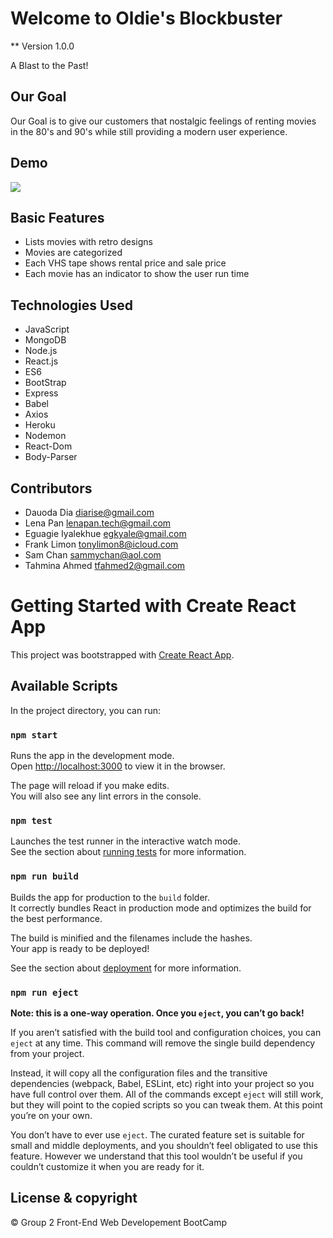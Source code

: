 # Welcome to Oldie's Blockbuster

** Version 1.0.0

A Blast to the Past!

## Our Goal

Our Goal is to give our customers that nostalgic feelings of renting movies in the 80's and 90's while still providing a modern user experience.

## Demo

![](/project2Screenshot.png)

## Basic Features

- Lists movies with retro designs
- Movies are categorized 
- Each VHS tape shows rental price and sale price
- Each movie has an indicator to show the user run time

## Technologies Used 

- JavaScript
- MongoDB
- Node.js
- React.js
- ES6
- BootStrap
- Express
- Babel
- Axios
- Heroku
- Nodemon
- React-Dom
- Body-Parser

## Contributors

- Dauoda Dia <diarise@gmail.com>
- Lena Pan <lenapan.tech@gmail.com>
- Eguagie Iyalekhue <egkyale@gmail.com>
- Frank Limon <tonylimon8@icloud.com>
- Sam Chan <sammychan@aol.com>
- Tahmina Ahmed <tfahmed2@gmail.com>


# Getting Started with Create React App

This project was bootstrapped with [Create React App](https://github.com/facebook/create-react-app).

## Available Scripts

In the project directory, you can run:

### `npm start`

Runs the app in the development mode.\
Open [http://localhost:3000](http://localhost:3000) to view it in the browser.

The page will reload if you make edits.\
You will also see any lint errors in the console.

### `npm test`

Launches the test runner in the interactive watch mode.\
See the section about [running tests](https://facebook.github.io/create-react-app/docs/running-tests) for more information.

### `npm run build`

Builds the app for production to the `build` folder.\
It correctly bundles React in production mode and optimizes the build for the best performance.

The build is minified and the filenames include the hashes.\
Your app is ready to be deployed!

See the section about [deployment](https://facebook.github.io/create-react-app/docs/deployment) for more information.

### `npm run eject`

**Note: this is a one-way operation. Once you `eject`, you can’t go back!**

If you aren’t satisfied with the build tool and configuration choices, you can `eject` at any time. This command will remove the single build dependency from your project.

Instead, it will copy all the configuration files and the transitive dependencies (webpack, Babel, ESLint, etc) right into your project so you have full control over them. All of the commands except `eject` will still work, but they will point to the copied scripts so you can tweak them. At this point you’re on your own.

You don’t have to ever use `eject`. The curated feature set is suitable for small and middle deployments, and you shouldn’t feel obligated to use this feature. However we understand that this tool wouldn’t be useful if you couldn’t customize it when you are ready for it.

## License & copyright

© Group 2 Front-End Web Developement BootCamp